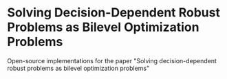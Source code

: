 # Solving Decision-Dependent Robust Problems as Bilevel Optimization Problems
Open-source implementations for the paper "Solving decision-dependent robust problems as bilevel optimization problems"

